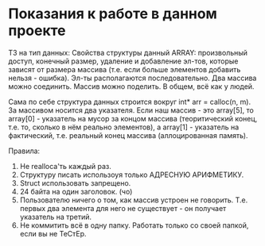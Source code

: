 # Показания к работе в данном проекте

ТЗ на тип данных:
Свойства структуры данный ARRAY: произвольный доступ, конечный размер, удаление и добавление эл-тов,
которые зависят от размера массива (т.е. если больше элементов добавить нельзя - ошибка).
Эл-ты располагаются последовательно. Два массива можно соединить. Массив можно поделить. В общем, всё как у людей.

Сама по себе структура данных строится вокруг int* arr = calloc(n, m).
За массивом носится два указателя. Если наш массив - это array[5],
то array[0] - указатель на мусор за концом массива (теоритический конец, т.е. то, сколько в нём реально элементов),
а array[1] - указатель на фактический, т.е. реальный конец массива (аллоцированная память).

Правила:
1) Не realloca'ть каждый раз. 
2) Структуру писать использоуя только АДРЕСНУЮ АРИФМЕТИКУ.
3) Struct использовать запрещено.
4) 24 байта на один заголовок. (чо)
5) Пользователю ничего о том, как массив устроен не говорить. Т.е. первых два элемента для него не существует -
он получает указатель на третий.
6) Не коммитить всё в одну папку. Работать только со своей папкой, если вы не ТеСтЕр.
